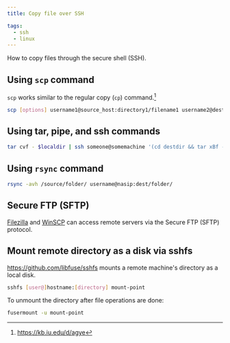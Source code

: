 ```yaml
---
title: Copy file over SSH

tags:
  - ssh
  - linux
---
```


How to copy files through the secure shell (SSH).

## Using `scp` command

`scp` works similar to the regular copy (`cp`) command.[^scp]

[^scp]: https://kb.iu.edu/d/agye

```sh
scp [options] username1@source_host:directory1/filename1 username2@destination_host:directory2/filename2
```

## Using tar, pipe, and ssh commands

```sh
tar cvf - $localdir | ssh someone@somemachine '(cd destdir && tar xBf -)'
```

## Using `rsync` command

```sh
rsync -avh /source/folder/ username@nasip:dest/folder/
```

## Secure FTP (SFTP)

[Filezilla](https://filezilla-project.org/) and [WinSCP](https://winscp.net/eng/index.php) can access remote servers via the Secure FTP (SFTP) protocol.

## Mount remote directory as a disk via sshfs

https://github.com/libfuse/sshfs mounts a remote machine's directory as a local disk.

```sh
sshfs [user@]hostname:[directory] mount-point
```

To unmount the directory after file operations are done:

```sh
fusermount -u mount-point
```
